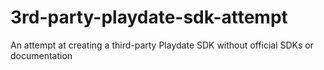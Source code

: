 # 3rd-party-playdate-sdk-attempt
An attempt at creating a third-party Playdate SDK without official SDKs or documentation
